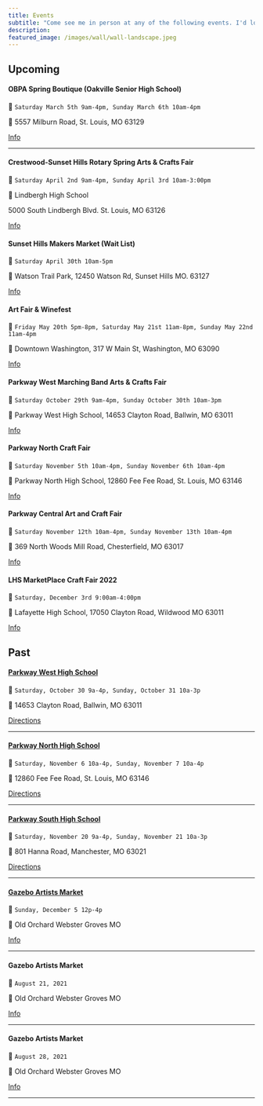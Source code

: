 ```yaml
---
title: Events
subtitle: "Come see me in person at any of the following events. I'd love to meet and talk paint 🎨"
description: 
featured_image: /images/wall/wall-landscape.jpeg
---
```



## Upcoming

#### OBPA Spring Boutique (Oakville Senior High School)

📆 `Saturday March 5th 9am-4pm, Sunday March 6th 10am-4pm`

📍 5557 Milburn Road, St. Louis, MO 63129

<a href="https://www.oakvillecraftfairs.com/" class="button button--small">Info</a>

<hr>

#### Crestwood-Sunset Hills Rotary Spring Arts & Crafts Fair

📆 `Saturday April 2nd 9am-4pm, Sunday April 3rd 10am-3:00pm`

📍 Lindbergh High School

5000 South Lindbergh Blvd. St. Louis, MO 63126

<a href="https://rotaryfair.com/" class="button button--small">Info</a>


#### Sunset Hills Makers Market (Wait List)

📆 `Saturday April 30th 10am-5pm`

📍 Watson Trail Park, 12450 Watson Rd, Sunset Hills MO. 63127

<a href="https://www.sunset-hills.com/763/Makers-Market/" class="button button--small">Info</a>


#### Art Fair & Winefest 

📆 `Friday May 20th 5pm-8pm, Saturday May 21st 11am-8pm, Sunday May 22nd 11am-4pm`

📍 Downtown Washington, 317 W Main St, Washington, MO 63090

<a href="https://www.downtownwashmo.org/" class="button button--small">Info</a>


#### Parkway West Marching Band Arts & Crafts Fair

📆 `Saturday October 29th 9am-4pm, Sunday October 30th 10am-3pm`

📍 Parkway West High School, 14653 Clayton Road, Ballwin, MO 63011

<a href="https://www.facebook.com/ParkwayWestBand/" class="button button--small">Info</a>


#### Parkway North Craft Fair

📆 `Saturday November 5th 10am-4pm, Sunday November 6th 10am-4pm`

📍 Parkway North High School, 12860 Fee Fee Road, St. Louis, MO 63146

<a href="http://www.pnhband.com/pn-craft-fair.html" class="button button--small">Info</a>


#### Parkway Central Art and Craft Fair

📆 `Saturday November 12th 10am-4pm, Sunday November 13th 10am-4pm`

📍 369 North Woods Mill Road, Chesterfield, MO 63017

<a href="https://www.facebook.com/pcartcraft/" class="button button--small">Info</a>

#### LHS MarketPlace Craft Fair 2022

📆 `Saturday, December 3rd 9:00am-4:00pm`

📍 Lafayette High School, 17050 Clayton Road, Wildwood MO 63011

<a href="https://www.lafayettemarketplace.square.site/" class="button button--small">Info</a>

## Past

#### <a href="https://goo.gl/maps/8bEHqiPPwYqoy5Ce9">Parkway West High School</a>

📆 `Saturday, October 30 9a-4p, Sunday, October 31 10a-3p`

📍 14653 Clayton Road, Ballwin, MO 63011

<a href="https://goo.gl/maps/8bEHqiPPwYqoy5Ce9" class="button button--small">Directions</a>

<hr>

#### <a href="https://goo.gl/maps/5V1YpWTvEmzu2TUD9">Parkway North High School</a>

📆 `Saturday, November 6 10a-4p, Sunday, November 7 10a-4p`

📍 12860 Fee Fee Road, St. Louis, MO 63146

<a href="https://goo.gl/maps/5V1YpWTvEmzu2TUD9" class="button button--small">Directions</a>

<hr>

#### <a href="https://goo.gl/maps/3aMgyZRYMRp3tCYk7">Parkway South High School</a>

📆 `Saturday, November 20 9a-4p, Sunday, November 21 10a-3p`

📍 801 Hanna Road, Manchester, MO 63021

<a href="https://goo.gl/maps/3aMgyZRYMRp3tCYk7" class="button button--small">Directions</a>

<hr>

#### <a href="https://www.webster-arts.org/calendar/gazebo-artist-market-winter">Gazebo Artists Market</a>

📆 `Sunday, December 5 12p-4p`

📍 Old Orchard Webster Groves MO

<a href="https://www.webster-arts.org/" class="button button--small">Info</a>

<hr>

#### Gazebo Artists Market

📆 `August 21, 2021`

📍 Old Orchard Webster Groves MO

<a href="https://www.webster-arts.org/" class="button button--small">Info</a>

<hr>

#### Gazebo Artists Market

📆 `August 28, 2021`

📍 Old Orchard Webster Groves MO

<a href="https://www.webster-arts.org/" class="button button--small">Info</a>

<hr>